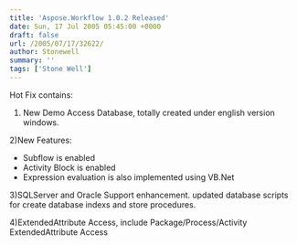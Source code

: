 ```yaml
---
title: 'Aspose.Workflow 1.0.2 Released'
date: Sun, 17 Jul 2005 05:45:00 +0000
draft: false
url: /2005/07/17/32622/
author: Stonewell
summary: ''
tags: ['Stone Well']
---
```


Hot Fix contains:

1) New Demo Access Database, totally created under english version windows.

2)New Features:

*   Subflow is enabled
*   Activity Block is enabled
*   Expression evaluation is also implemented using VB.Net

3)SQLServer and Oracle Support enhancement. updated database scripts for create database indexs and store procedures.

4)ExtendedAttribute Access, include Package/Process/Activity ExtendedAttribute Access







